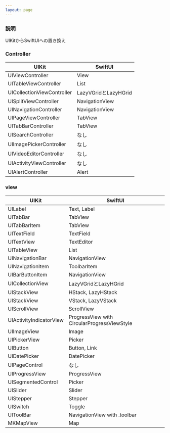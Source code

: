 ```yaml
---
layout: page
---
```


### 説明

UIKitからSwiftUIへの置き換え

### Controller

| UIKit                      | SwiftUI             |
| -------------------------- | ------------------- |
| UIViewController           | View                |
| UITableViewController      | List                |
| UICollectionViewController | LazyVGridとLazyHGrid |
| UISplitViewController      | NavigationView      |
| UINavigationController     | NavigationView      |
| UIPageViewController       | TabView             |
| UITabBarController         | TabView             |
| UISearchController         | なし                  |
| UIImagePickerController    | なし                  |
| UIVideoEditorController    | なし                  |
| UIActivityViewController   | なし                  |
| UIAlertController          | Alert               |

### view

| UIKit                   | SwiftUI                                     |
| ----------------------- | ------------------------------------------- |
| UILabel                 | Text, Label                                 |
| UITabBar                | TabView                                     |
| UITabBarItem            | TabView                                     |
| UITextField             | TextField                                   |
| UITextView              | TextEditor                                  |
| UITableView             | List                                        |
| UINavigationBar         | NavigationView                              |
| UINavigationItem        | ToolbarItem                                 |
| UIBarButtonItem         | NavigationView                              |
| UICollectionView        | LazyVGridとLazyHGrid                         |
| UIStackView             | HStack, LazyHStack                          |
| UIStackView             | VStack, LazyVStack                          |
| UIScrollView            | ScrollView                                  |
| UIActivityIndicatorView | ProgressView with CircularProgressViewStyle |
| UIImageView             | Image                                       |
| UIPickerView            | Picker                                      |
| UIButton                | Button, Link                                |
| UIDatePicker            | DatePicker                                  |
| UIPageControl           | なし                                          |
| UIProgressView          | ProgressView                                |
| UISegmentedControl      | Picker                                      |
| UISlider                | Slider                                      |
| UIStepper               | Stepper                                     |
| UISwitch                | Toggle                                      |
| UIToolBar               | NavigationView with .toolbar                |
| MKMapView               | Map                                         |
